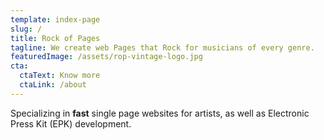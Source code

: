 ```yaml
---
template: index-page
slug: /
title: Rock of Pages
tagline: We create web Pages that Rock for musicians of every genre.
featuredImage: /assets/rop-vintage-logo.jpg
cta:
  ctaText: Know more
  ctaLink: /about
---
```

Specializing in **fast** single page websites for artists, as well as Electronic Press Kit (EPK) development.